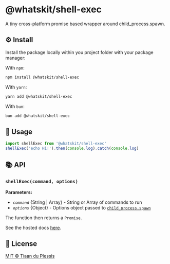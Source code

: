 # @whatskit/shell-exec

A tiny cross-platform promise based wrapper around child_process.spawn.

## ⚙️ Install

Install the package locally within you project folder with your package manager:

With `npm`:
```sh
npm install @whatskit/shell-exec
```

With `yarn`:
```sh
yarn add @whatskit/shell-exec
```

With `bun`:
```sh
bun add @whatskit/shell-exec
```

## 📖 Usage

```ts
import shellExec from '@whatskit/shell-exec'
shellExec('echo Hi!').then(console.log).catch(console.log)
```

## 📚 API

### `shellExec(command, options)`

**Parameters:**

- *`command`* {String | Array} - String or Array of commands to run
- *`options`* {Object} - Options object passed to [`child_process.spawn`](https://nodejs.org/api/child_process.html#child_process_child_process_spawn_command_args_options)

The function then returns a `Promise`.

See the hosted docs [here](https://paka.dev/npm/shell-exec@1.1.0/api).

## 🪪 License

[MIT © Tiaan du Plessis](./LICENSE)


